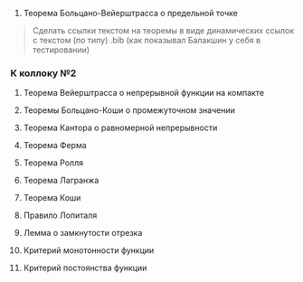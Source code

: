 1. Теорема Больцано-Вейерштрасса о предельной точке

> Сделать ссылки текстом на теоремы в виде динамических ссылок с текстом (по типу) .bib (как показывал Балакшин у себя в тестировании) 
### К коллоку №2

1. Теорема Вейерштрасса о непрерывной функции на компакте
2. Теоремы Больцано-Коши о промежуточном значении
3. Теорема Кантора о равномерной непрерывности
4. Теорема Ферма
5. Теорема Ролля
6. Теорема Лагранжа
7. Теорема Коши
8. Правило Лопиталя

1. Лемма о замкнутости отрезка
2. Критерий монотонности функции
3. Критерий постоянства функции